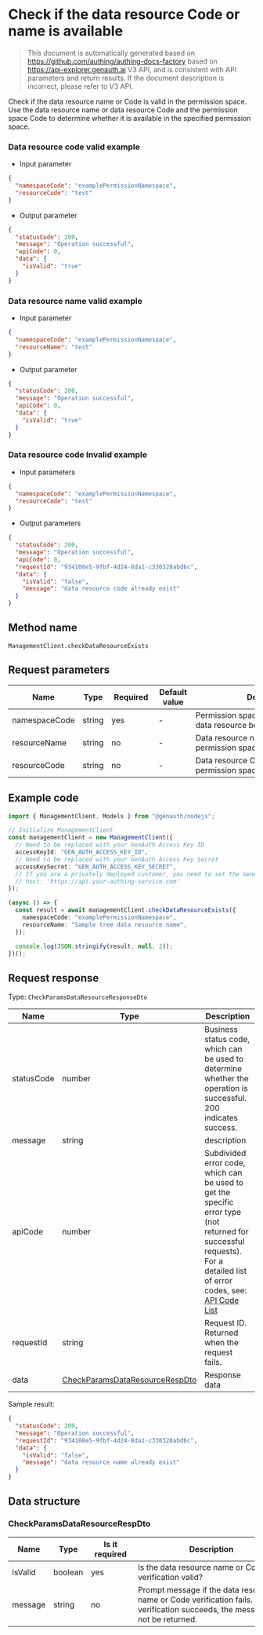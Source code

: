 # Check if the data resource Code or name is available

<!--
Warning ⚠️:
Do not modify this document directly,
https://github.com/Authing/authing-docs-factory
Use this project to generate
-->

<LastUpdated />

> This document is automatically generated based on https://github.com/authing/authing-docs-factory based on https://api-explorer.genauth.ai V3 API, and is consistent with API parameters and return results. If the document description is incorrect, please refer to V3 API.

Check if the data resource name or Code is valid in the permission space. Use the data resource name or data resource Code and the permission space Code to determine whether it is available in the specified permission space.

### Data resource code valid example

- Input parameter

```json
{
  "namespaceCode": "examplePermissionNamespace",
  "resourceCode": "test"
}
```

- Output parameter

```json
{
  "statusCode": 200,
  "message": "Operation successful",
  "apiCode": 0,
  "data": {
    "isValid": "true"
  }
}
```

### Data resource name valid example

- Input parameter

```json
{
  "namespaceCode": "examplePermissionNamespace",
  "resourceName": "test"
}
```

- Output parameter

```json
{
  "statusCode": 200,
  "message": "Operation successful",
  "apiCode": 0,
  "data": {
    "isValid": "true"
  }
}
```

### Data resource code Invalid example

- Input parameters

```json
{
  "namespaceCode": "examplePermissionNamespace",
  "resourceCode": "test"
}
```

- Output parameters

```json
{
  "statusCode": 200,
  "message": "Operation successful",
  "apiCode": 0,
  "requestId": "934108e5-9fbf-4d24-8da1-c330328abd6c",
  "data": {
    "isValid": "false",
    "message": "data resource code already exist"
  }
}
```

## Method name

`ManagementClient.checkDataResourceExists`

## Request parameters

| Name          | Type   | <div style="width:80px">Required</div> | <div style="width:60px">Default value</div> | <div style="width:300px">Description</div>               | <div style="width:200px">Example value</div> |
| ------------- | ------ | -------------------------------------- | ------------------------------------------- | -------------------------------------------------------- | -------------------------------------------- |
| namespaceCode | string | yes                                    | -                                           | Permission space Code to which the data resource belongs | `examplePermissionNamespace`                 |
| resourceName  | string | no                                     | -                                           | Data resource name, unique in the permission space       | `Example data resource name`                 |
| resourceCode  | string | no                                     | -                                           | Data resource Code, unique in the permission space       | `dataResourceTestCode`                       |

## Example code

```ts
import { ManagementClient, Models } from "@genauth/nodejs";

// Initialize ManagementClient
const managementClient = new ManagementClient({
  // Need to be replaced with your GenAuth Access Key ID
  accessKeyId: "GEN_AUTH_ACCESS_KEY_ID",
  // Need to be replaced with your GenAuth Access Key Secret
  accessKeySecret: "GEN_AUTH_ACCESS_KEY_SECRET",
  // If you are a privately deployed customer, you need to set the GenAuth service domain name
  // host: 'https://api.your-authing-service.com'
});

(async () => {
  const result = await managementClient.checkDataResourceExists({
    namespaceCode: "examplePermissionNamespace",
    resourceName: "Sample tree data resource name",
  });

  console.log(JSON.stringify(result, null, 2));
})();
```

## Request response

Type: `CheckParamsDataResourceResponseDto`

| Name       | Type                                                                         | Description                                                                                                                                                                                                                                                                                                                                     |
| ---------- | ---------------------------------------------------------------------------- | ----------------------------------------------------------------------------------------------------------------------------------------------------------------------------------------------------------------------------------------------------------------------------------------------------------------------------------------------- |
| statusCode | number                                                                       | Business status code, which can be used to determine whether the operation is successful. 200 indicates success.                                                                                                                                                                                                                                |
| message    | string                                                                       | description                                                                                                                                                                                                                                                                                                                                     |
| apiCode    | number                                                                       | Subdivided error code, which can be used to get the specific error type (not returned for successful requests). For a detailed list of error codes, see: [API Code List](https://api-explorer.genauth.ai/?tag=group/%E5%BC%80%E5%8F%91%E5%87%86%E5%A4%87#tag/%E5%BC%80%E5%8F%91%E5%87%86%E5%A4%87/%E9%94%99%E8%AF%AF%E5%A4%84%E7%90%86/apiCode) |
| requestId  | string                                                                       | Request ID. Returned when the request fails.                                                                                                                                                                                                                                                                                                    |
| data       | <a href="#CheckParamsDataResourceRespDto">CheckParamsDataResourceRespDto</a> | Response data                                                                                                                                                                                                                                                                                                                                   |

Sample result:

```json
{
  "statusCode": 200,
  "message": "Operation successful",
  "requestId": "934108e5-9fbf-4d24-8da1-c330328abd6c",
  "data": {
    "isValid": "false",
    "message": "data resource name already exist"
  }
}
```

## Data structure

### <a id="CheckParamsDataResourceRespDto"></a> CheckParamsDataResourceRespDto

| Name    | Type    | <div style="width:80px">Is it required</div> | <div style="width:300px">Description</div>                                                                                           | <div style="width:200px">Sample value</div> |
| ------- | ------- | -------------------------------------------- | ------------------------------------------------------------------------------------------------------------------------------------ | ------------------------------------------- |
| isValid | boolean | yes                                          | Is the data resource name or Code verification valid?                                                                                | `false`                                     |
| message | string  | no                                           | Prompt message if the data resource name or Code verification fails. If the verification succeeds, the message will not be returned. | `data resource name already exist`          |
